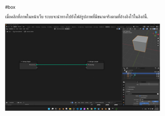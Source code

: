 #box

เมื่อคลิกที่ภาพในหน้าเว็บ ระบบจะนำทางไปยังไฟล์รูปภาพที่มีขนาดจริงตามที่อ้างอิงไว้ในลิงก์นี้.

[![BoxImage](../images/img-box851.png)](../images/img-box851.png)